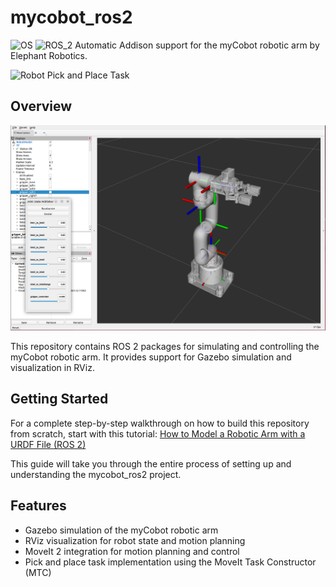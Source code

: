 # mycobot_ros2 #
![OS](https://img.shields.io/ubuntu/v/ubuntu-wallpapers/jammy)
![ROS_2](https://img.shields.io/ros/v/iron/rclcpp)
Automatic Addison support for the myCobot robotic arm by Elephant Robotics.

![Robot Pick and Place Task](https://automaticaddison.com/wp-content/uploads/2024/09/pick-place-moveit-2-task-constructor-tutorial.gif)

## Overview

![mycobot280_rviz](./mycobot_description/urdf/mycobot280_rviz.png)

This repository contains ROS 2 packages for simulating and controlling the myCobot robotic arm. It provides support for Gazebo simulation and visualization in RViz.

## Getting Started

For a complete step-by-step walkthrough on how to build this repository from scratch, start with this tutorial:
[How to Model a Robotic Arm with a URDF File (ROS 2)](https://automaticaddison.com/how-to-model-a-robotic-arm-with-a-urdf-file-ros-2/)

This guide will take you through the entire process of setting up and understanding the mycobot_ros2 project.

## Features

- Gazebo simulation of the myCobot robotic arm
- RViz visualization for robot state and motion planning
- MoveIt 2 integration for motion planning and control
- Pick and place task implementation using the MoveIt Task Constructor (MTC)

